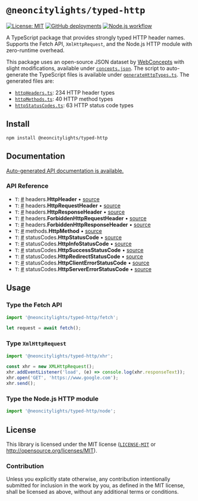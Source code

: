 # `@neoncitylights/typed-http`
[![License: MIT](https://img.shields.io/badge/License-MIT-blue.svg)](https://opensource.org/licenses/MIT)
[![GitHub deployments](https://img.shields.io/github/deployments/neoncitylights/typed-http/github-pages?label=deploy)](https://github.com/neoncitylights/typed-http/deployments/activity_log?environment=github-pages)
[![Node.js workflow](https://github.com/neoncitylights/typed-http/actions/workflows/main.yml/badge.svg)](https://github.com/neoncitylights/typed-http/actions/workflows/main.yml)

A TypeScript package that provides strongly typed HTTP header names. Supports the Fetch API, `XmlHttpRequest`, and the Node.js HTTP module with zero-runtime overhead.

This package uses an open-source JSON dataset by [WebConcepts](https://webconcepts.info/JSON-concepts) with slight modifications, available under [`concepts.json`](./build/concepts.json). The script to auto-generate the TypeScript files is available under [`generateHttpTypes.ts`](./build/generateHttpTypes.ts). The generated files are:
 - [`httpHeaders.ts`](./src/httpHeaders.ts): 234 HTTP header types
 - [`httpMethods.ts`](./src/httpMethods.ts): 40 HTTP method types
 - [`httpStatusCodes.ts`](./src/httpStatusCodes.ts): 63 HTTP status code types

## Install
```
npm install @neoncitylights/typed-http
```

## Documentation
[Auto-generated API documentation is available.](https://neoncitylights.github.io/typed-http/)

### API Reference
 - `T`: <a href="#HttpHeader">#</a> headers.**HttpHeader** • [source](./src/httpHeaders.ts)
 - `T`: <a href="#HttpRequetHeader">#</a> headers.**HttpRequestHeader** • [source](./src/httpHeaders.ts)
 - `T`: <a href="#HttpResponseHeader">#</a> headers.**HttpResponseHeader** • [source](./src/httpHeaders.ts)
 - `T`: <a href="#ForbiddenHttpRequestHeader">#</a> headers.**ForbiddenHttpRequestHeader** • [source](./src/httpHeaders.ts)
 - `T`: <a href="#ForbiddenHttpResponseHeader">#</a> headers.**ForbiddenHttpResponseHeader** • [source](./src/httpHeaders.ts)
 - `T`: <a href="#HttpMethod">#</a> methods.**HttpMethod** • [source](./src/httpMethods.ts)
 - `T`: <a href="#HttpStatusCode">#</a> statusCodes.**HttpStatusCode** • [source](./src/httpStatusCodes.ts)
 - `T`: <a href="#HttpInfoStatusCode">#</a> statusCodes.**HttpInfoStatusCode** • [source](./src/httpStatusCodes.ts)
 - `T`: <a href="#HttpSuccessStatusCode">#</a> statusCodes.**HttpSuccessStatusCode** • [source](./src/httpStatusCodes.ts)
 - `T`: <a href="#HttpRedirectStatusCode">#</a> statusCodes.**HttpRedirectStatusCode** • [source](./src/httpStatusCodes.ts)
 - `T`: <a href="#HttpClientErrorStatusCode">#</a> statusCodes.**HttpClientErrorStatusCode** • [source](./src/httpStatusCodes.ts)
 - `T`: <a href="#HttpServerErrorStatusCode">#</a> statusCodes.**HttpServerErrorStatusCode** • [source](./src/httpStatusCodes.ts)

## Usage
### Type the Fetch API
```ts
import '@neoncitylights/typed-http/fetch';

let request = await fetch();
```

### Type `XmlHttpRequest`
```ts
import '@neoncitylights/typed-http/xhr';

const xhr = new XMLHttpRequest();
xhr.addEventListener('load', (e) => console.log(xhr.responseText));
xhr.open('GET', 'https://www.google.com');
xhr.send();
```

### Type the Node.js HTTP module
```ts
import '@neoncitylights/typed-http/node';
```

## License
This library is licensed under the MIT license ([`LICENSE-MIT`](./LICENSE) or http://opensource.org/licenses/MIT).

### Contribution
Unless you explicitly state otherwise, any contribution intentionally submitted for inclusion in the work by you, as defined in the MIT license, shall be licensed as above, without any additional terms or conditions.
